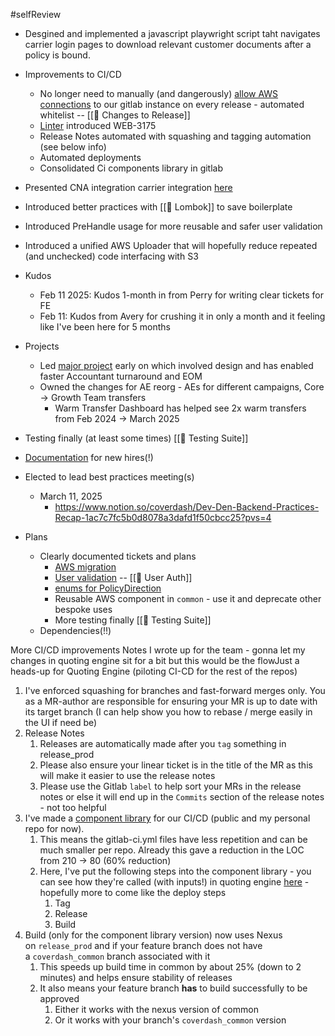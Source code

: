 #selfReview
- Desgined and implemented a javascript playwright script taht navigates carrier login pages to download relevant customer documents after a policy is bound. 
- Improvements to CI/CD
	- No longer need to manually (and dangerously) [allow AWS connections](https://linear.app/coverdash/issue/WEB-997/fix-having-to-add-a-new-temp-security-rule-to-aws-every-time-i-want-to) to our gitlab instance on every release - automated whitelist -- [[🚀 Changes to Release]]
	- [Linter](https://www.notion.so/coverdash/How-to-Set-up-Spotless-Palantir-Linter-in-IntelliJ-23b7c7fc5b0d80469685c18a945d528c?source=copy_link) introduced WEB-3175
	- Release Notes automated with squashing and tagging automation (see below info)
	- Automated deployments
	- Consolidated Ci components library in gitlab
- Presented CNA integration carrier integration [here](https://docs.google.com/presentation/d/1k6I76hS72zeeWrejvt7lrzy6Gqw7UM_gnG_5T806_jg/edit)
- Introduced better practices with [[🏴󠁧󠁢󠁳󠁣󠁴󠁿 Lombok]] to save boilerplate
- Introduced PreHandle usage for more reusable and safer user validation
- Introduced a unified AWS Uploader that will hopefully reduce repeated (and unchecked) code interfacing with S3
- Kudos
	- Feb 11 2025: Kudos 1-month in from Perry for writing clear tickets for FE
	- Feb 11: Kudos from Avery for crushing it in only a month and it feeling like I've been here for 5 months
- Projects
	- Led [major project](https://linear.app/coverdash/issue/WEB-2580/add-csv-importer-for-accounting) early on which involved design and has enabled faster Accountant turnaround and EOM
	- Owned the changes for AE reorg - AEs for different campaigns, Core -> Growth Team transfers
		- Warm Transfer Dashboard has helped see 2x warm transfers from Feb 2024 -> March 2025
- Testing finally (at least some times) [[🍬 Testing Suite]]
- [Documentation](https://www.notion.so/coverdash/How-to-fix-DB-access-issues-18c7c7fc5b0d80a69ca9ce5659dae973?pvs=4) for new hires(!)
- Elected to lead best practices meeting(s)
	- March 11, 2025
		- https://www.notion.so/coverdash/Dev-Den-Backend-Practices-Recap-1ac7c7fc5b0d8078a3dafd1f50cbcc25?pvs=4

- Plans
	- Clearly documented tickets and plans 
		- [AWS migration](https://linear.app/coverdash/issue/WEB-2588/upgrade-aws-s3-sdk-from-v1-v2) 
		- [User validation](https://linear.app/coverdash/issue/WEB-2595/deprecate-validationhelper) -- [[🔑 User Auth]]
		- [enums for PolicyDirection](https://linear.app/coverdash/issue/WEB-2590/replace-hardcoded-string-in-policytransaction-and)
		- Reusable AWS component in `common` - use it and deprecate other bespoke uses
		- More testing finally [[🍬 Testing Suite]]
	- Dependencies(!!)

More CI/CD improvements
Notes I wrote up for the team - gonna let my changes in quoting engine sit for a bit but this would be the flowJust a heads-up for Quoting Engine (piloting CI-CD for the rest of the repos) 

1. I've enforced squashing for branches and fast-forward merges only. You as a MR-author are responsible for ensuring your MR is up to date with its target branch (I can help show you how to rebase / merge easily in the UI if need be)
2. Release Notes
    1. Releases are automatically made after you `tag` something in release_prod
    2. Please also ensure your linear ticket is in the title of the MR as this will make it easier to use the release notes
    3. Please use the Gitlab `label` to help sort your MRs in the release notes or else it will end up in the `Commits` section of the release notes - not too helpful
3. I've made a [component library](https://gitlab.com/benny.m/ci_components) for our CI/CD (public and my personal repo for now).
    1. This means the gitlab-ci.yml files have less repetition and can be much smaller per repo. Already this gave a reduction in the LOC from 210 -> 80 (60% reduction)
    2. Here, I've put the following steps into the component library - you can see how they're called (with inputs!) in quoting engine [here](https://gitlab.com/coverdash/quoting_engine/-/blob/release_prod/.gitlab-ci.yml?ref_type=heads) - hopefully more to come like the deploy steps
        1. Tag
        2. Release
        3. Build
4. Build (only for the component library version) now uses Nexus on `release_prod` and if your feature branch does not have a `coverdash_common` branch associated with it
    1. This speeds up build time in common by about 25% (down to 2 minutes) and helps ensure stability of releases
    2. It also means your feature branch **has** to build successfully to be approved
        1. Either it works with the nexus version of common
        2. Or it works with your branch's `coverdash_common` version
	